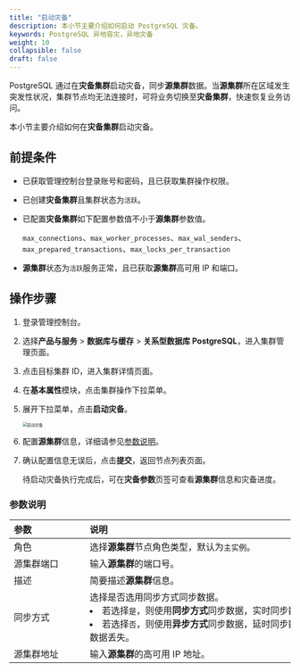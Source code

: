 ```yaml
---
title: "启动灾备"
description: 本小节主要介绍如何启动 PostgreSQL 灾备。 
keywords: PostgreSQL 异地容灾，异地灾备
weight: 10
collapsible: false
draft: false
---
```




PostgreSQL 通过在**灾备集群**启动灾备，同步**源集群**数据。当**源集群**所在区域发生突发性状况，集群节点均无法连接时，可将业务切换至**灾备集群**，快速恢复业务访问。

本小节主要介绍如何在**灾备集群**启动灾备。

## 前提条件

- 已获取管理控制台登录账号和密码，且已获取集群操作权限。
- 已创建**灾备集群**且集群状态为`活跃`。
- 已配置**灾备集群**如下配置参数值不小于**源集群**参数值。

  `max_connections`、`max_worker_processes`、`max_wal_senders`、`max_prepared_transactions`、`max_locks_per_transaction`

- **源集群**状态为`活跃`服务正常，且已获取**源集群**高可用 IP 和端口。

## 操作步骤

1. 登录管理控制台。
2. 选择**产品与服务** > **数据库与缓存** > **关系型数据库 PostgreSQL**，进入集群管理页面。
3. 点击目标集群 ID，进入集群详情页面。
4. 在**基本属性**模块，点击集群操作下拉菜单。
5. 展开下拉菜单，点击**启动灾备**。

   <img src="../../../_images/enable_dr.png" alt="启动灾备" style="zoom:50%;" />

6. 配置**源集群**信息，详细请参见[参数说明](#参数说明)。
7. 确认配置信息无误后，点击**提交**，返回节点列表页面。

   待启动灾备执行完成后，可在**灾备参数**页签可查看**源集群**信息和灾备进度。

### 参数说明

|  <span style="display:inline-block;width:120px">参数</span> | <span style="display:inline-block;width:480px">说明</span>  |
|:--- |:--- |
| 角色  |  选择**源集群**节点角色类型，默认为`主实例`。 |
| 源集群端口  | 输入**源集群**的端口号。|
| 描述  | 简要描述**源集群**信息。|
| 同步方式 |  选择是否选用同步方式同步数据。<li>若选择`是`，则使用**同步方式**同步数据，实时同步数据。<li>若选择`否`，则使用**异步方式**同步数据，延时同步数据，可能导致数据丢失。 |
| 源集群地址  | 输入**源集群**的高可用 IP 地址。|
